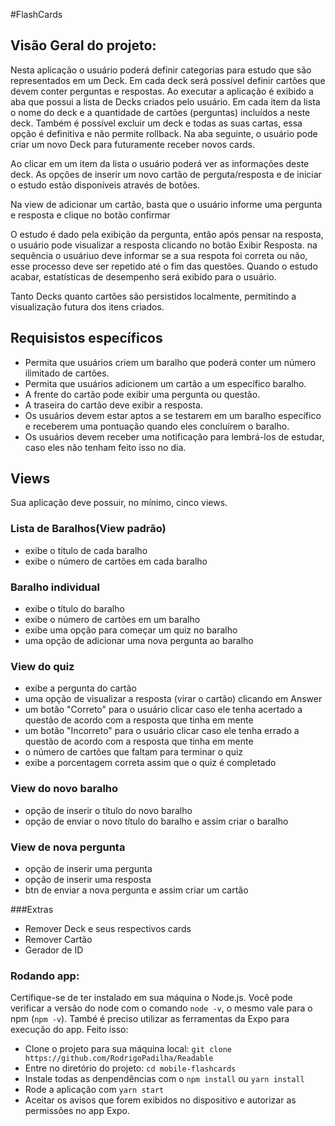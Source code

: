 #FlashCards
## Visão Geral do projeto:
Nesta aplicação o usuário poderá definir categorias para estudo que são representados em um Deck. Em cada deck será possível definir cartões que devem conter perguntas e respostas.
Ao executar a aplicação é exibido a aba que possui a lista de Decks criados pelo usuário. Em cada item da lista o nome do deck e a quantidade de cartões (perguntas) incluídos a neste deck. Também é possível excluir um deck e todas as suas cartas, essa opção é definitiva e não permite rollback.
Na aba seguinte, o usuário pode criar um novo Deck para futuramente receber novos cards.

Ao clicar em um item da lista o usuário poderá ver as informações deste deck. As opções de inserir um novo cartão de perguta/resposta e de iniciar o estudo estão disponíveis através de botões.

Na view de adicionar um cartão, basta que o usuário informe uma pergunta e resposta e clique no botão confirmar

O estudo é dado pela exibição da pergunta, então após pensar na resposta, o usuário pode visualizar a resposta clicando no botão Exibir Resposta. na sequência o usuáriuo deve informar se a sua respota foi correta ou não, esse processo deve ser repetido até o fim das questões. Quando o estudo acabar, estatísticas de desempenho será exibido para o usuário.

Tanto Decks quanto cartões são persistidos localmente, permitindo a visualização futura dos itens criados.

## Requisistos específicos

- Permita que usuários criem um baralho que poderá conter um número ilimitado de cartões.
- Permita que usuários adicionem um cartão a um específico baralho.
- A frente do cartão pode exibir uma pergunta ou questão.
- A traseira do cartão deve exibir a resposta.
- Os usuários devem estar aptos a se testarem em um baralho específico e receberem uma pontuação quando eles concluírem o baralho.
- Os usuários devem receber uma notificação para lembrá-los de estudar, caso eles não tenham feito isso no dia.

## Views
Sua aplicação deve possuir, no mínimo, cinco views.

### Lista de Baralhos(View padrão)
- exibe o título de cada baralho
- exibe o número de cartões em cada baralho

### Baralho individual
- exibe o título do baralho
- exibe o número de cartões em um baralho
- exibe uma opção para começar um quiz no baralho
- uma opção de adicionar uma nova pergunta ao baralho

### View do quiz
- exibe a pergunta do cartão
- uma opção de visualizar a resposta (virar o cartão) clicando em Answer
- um botão "Correto" para o usuário clicar caso ele tenha acertado a questão de acordo com a resposta que tinha em mente
- um botão "Incorreto" para o usuário clicar caso ele tenha errado a questão de acordo com a resposta que tinha em mente
- o número de cartões que faltam para terminar o quiz
- exibe a porcentagem correta assim que o quiz é completado

### View do novo baralho
- opção de inserir o título do novo baralho
- opção de enviar o novo título do baralho e assim criar o baralho

### View de nova pergunta
- opção de inserir uma pergunta
- opção de inserir uma resposta
- btn de enviar a nova pergunta e assim criar um cartão

###Extras
- Remover Deck e seus respectivos cards
- Remover Cartão
- Gerador de ID

### Rodando app:
Certifique-se de ter instalado em sua máquina o Node.js. Você pode verificar a versão do node com o comando `node -v`, o mesmo vale para o npm (`npm -v`).
També é preciso utilizar as ferramentas da Expo para execução do app. Feito isso:
- Clone o projeto para sua máquina local: `git clone https://github.com/RodrigoPadilha/Readable`
- Entre no diretório do projeto: `cd mobile-flashcards`
- Instale todas as denpendências com o `npm install` ou `yarn install`
- Rode a aplicação com `yarn start`
- Aceitar os avisos que forem exibidos no dispositivo e autorizar as permissões no app Expo.

